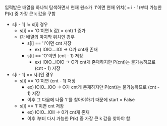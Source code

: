 입력받은 배열을 하나씩 탐색하면서 현재 원소가 'I'이면 현재 위치( = i - 1)부터 가능한 P(k) 중 가장 큰 k 값을 구함

  - s[i - 1] != s[i] 경우
    - s[i] == 'O'이면 k 값( = cnt) 1 증가
    - i가 배열의 마지막 위치인 경우
      - s[i] == 'I'이면 cnt 저장
        - ex) IOIO....IOI -> O가 cnt개 존재
      - s[i] == 'O'이면 (cnt - 1) 저장
        - ex) IOIO...IOIO -> O가 cnt개 존재하지만 P(cnt)는 불가능하므로 (cnt - 1) 저장
  - s[i - 1] == s[i]인 경우
    - s[i] == 'O'이면 (cnt - 1) 저장
      - ex) IOIO...IOO -> O가 cnt개 존재하지만 P(cnt)는 불가능하므로 (cnt - 1) 저장
      - 이후 그 다음에 나올 'I'를 찾아야하기 때문에 start = False
    - s[i] == 'I'이면 cnt 저장
      - ex) IOIO...IOII -> 0가 cnt개 존재
      - 이후 i부터 다시 가능한 P(k) 중 가장 큰 k 값을 찾아야 함
